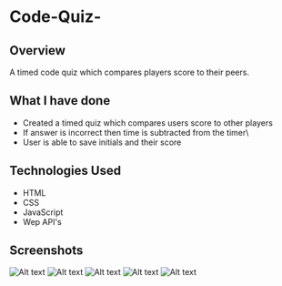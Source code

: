 # Code-Quiz-

## Overview

A timed code quiz which compares players score to their peers.

## What I have done

- Created a timed quiz which compares users score to other players
- If answer is incorrect then time is subtracted from the timer\
- User is able to save initials and their score

## Technologies Used

- HTML
- CSS
- JavaScript
- Wep API's

## Screenshots

![Alt text](assets/screenshots/index1.png)
![Alt text](assets/screenshots/score.png)
![Alt text](assets/screenshots/css.png)
![Alt text](assets/screenshots/scriptjs.png)
![Alt text](assets/screenshots/scorejs.png)
